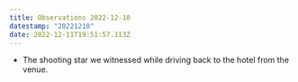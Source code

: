 ```yaml
---
title: Observations 2022-12-10
datestamp: "20221210"
date: 2022-12-11T19:51:57.113Z
---
```

- The shooting star we witnessed while driving back to the hotel from the venue.